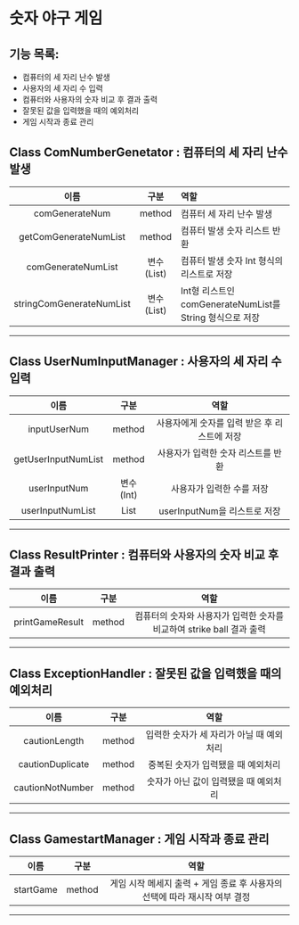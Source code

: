 # 숫자 야구 게임

## 기능 목록:
- 컴퓨터의 세 자리 난수 발생
- 사용자의 세 자리 수 입력
- 컴퓨터와 사용자의 숫자 비교 후 결과 출력
- 잘못된 값을 입력했을 때의 예외처리
- 게임 시작과 종료 관리

## Class ComNumberGenetator : 컴퓨터의 세 자리 난수 발생
| 이름 | 구분 | 역할 |
|:--:|:--:|:--|
|  comGenerateNum           | method | 컴퓨터 세 자리 난수 발생 |
|  getComGenerateNumList    | method | 컴퓨터 발생 숫자 리스트 반환                                | 
|  comGenerateNumList       | 변수(List)   | 컴퓨터 발생 숫자 Int 형식의 리스트로 저장                    | 
|  stringComGenerateNumList | 변수(List)   | Int형 리스트인 comGenerateNumList를 String 형식으로 저장    | 
---
## Class UserNumInputManager : 사용자의 세 자리 수 입력
| 이름 | 구분 | 역할 |
|:--:|:--:|:--:|
|  inputUserNum           | method | 사용자에게 숫자를 입력 받은 후 리스트에 저장  |
|  getUserInputNumList    | method | 사용자가 입력한 숫자 리스트를 반환           | 
|  userInputNum        | 변수(Int)   | 사용자가 입력한 수를 저장        | 
|  userInputNumList | List<String> | userInputNum을 리스트로 저장  | 
---
## Class ResultPrinter : 컴퓨터와 사용자의 숫자 비교 후 결과 출력
| 이름 | 구분 | 역할 |
|:--:|:--:|:--:|
|  printGameResult  | method | 컴퓨터의 숫자와 사용자가 입력한 숫자를 비교하여 strike ball 결과 출력 |         
---
## Class ExceptionHandler : 잘못된 값을 입력했을 때의 예외처리
| 이름 | 구분 | 역할 |
|:--:|:--:|:--:|
|  cautionLength       | method | 입력한 숫자가 세 자리가 아닐 때 예외처리 |
|  cautionDuplicate    | method | 중복된 숫자가 입력됐을 때 예외처리    | 
|  cautionNotNumber    | method | 숫자가 아닌 값이 입력됐을 때 예외처리 | 
---
## Class GamestartManager : 게임 시작과 종료 관리
| 이름 | 구분 | 역할 |
|:--:|:--:|:--:|
|  startGame  | method | 게임 시작 메세지 출력 + 게임 종료 후 사용자의 선택에 따라 재시작 여부 결정  |
---
